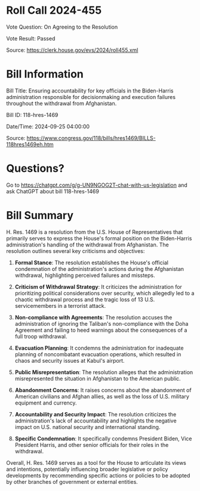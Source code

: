 # Roll Call 2024-455

Vote Question: On Agreeing to the Resolution

Vote Result: Passed

Source: https://clerk.house.gov/evs/2024/roll455.xml

# Bill Information

Bill Title: Ensuring accountability for key officials in the Biden-Harris administration responsible for decisionmaking and execution failures throughout the withdrawal from Afghanistan.

Bill ID: 118-hres-1469

Date/Time: 2024-09-25 04:00:00

Source: https://www.congress.gov/118/bills/hres1469/BILLS-118hres1469eh.htm

# Questions?

Go to https://chatgpt.com/g/g-UN9NGOG2T-chat-with-us-legislation and ask ChatGPT about bill 118-hres-1469

# Bill Summary
H. Res. 1469 is a resolution from the U.S. House of Representatives that primarily serves to express the House's formal position on the Biden-Harris administration's handling of the withdrawal from Afghanistan. The resolution outlines several key criticisms and objectives:

1. **Formal Stance**: The resolution establishes the House's official condemnation of the administration's actions during the Afghanistan withdrawal, highlighting perceived failures and missteps.

2. **Criticism of Withdrawal Strategy**: It criticizes the administration for prioritizing political considerations over security, which allegedly led to a chaotic withdrawal process and the tragic loss of 13 U.S. servicemembers in a terrorist attack.

3. **Non-compliance with Agreements**: The resolution accuses the administration of ignoring the Taliban's non-compliance with the Doha Agreement and failing to heed warnings about the consequences of a full troop withdrawal.

4. **Evacuation Planning**: It condemns the administration for inadequate planning of noncombatant evacuation operations, which resulted in chaos and security issues at Kabul's airport.

5. **Public Misrepresentation**: The resolution alleges that the administration misrepresented the situation in Afghanistan to the American public.

6. **Abandonment Concerns**: It raises concerns about the abandonment of American civilians and Afghan allies, as well as the loss of U.S. military equipment and currency.

7. **Accountability and Security Impact**: The resolution criticizes the administration's lack of accountability and highlights the negative impact on U.S. national security and international standing.

8. **Specific Condemnation**: It specifically condemns President Biden, Vice President Harris, and other senior officials for their roles in the withdrawal.

Overall, H. Res. 1469 serves as a tool for the House to articulate its views and intentions, potentially influencing broader legislative or policy developments by recommending specific actions or policies to be adopted by other branches of government or external entities.
